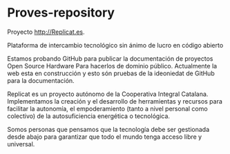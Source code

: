 Proves-repository
=================

Proyecto http://Replicat.es. 

Plataforma de intercambio tecnológico sin ánimo de lucro en código abierto

Estamos probando GitHub para publicar la documentación de proyectos Open Source Hardware
Para hacerlos de dominio público. Actualmente la web esta en construcción y
esto són pruebas de la ideoniedat de GitHub para la documentación.

Replicat es un proyecto autónomo de la Cooperativa Integral Catalana. 
Implementamos la creación y el desarrollo de herramientas y recursos para 
facilitar la autonomía, el empoderamiento (tanto a nivel personal como 
colectivo) de la autosuficiencia energética o tecnológica.

Somos personas que pensamos que la tecnología debe ser gestionada desde abajo 
para garantizar que todo el mundo tenga acceso libre y universal.




